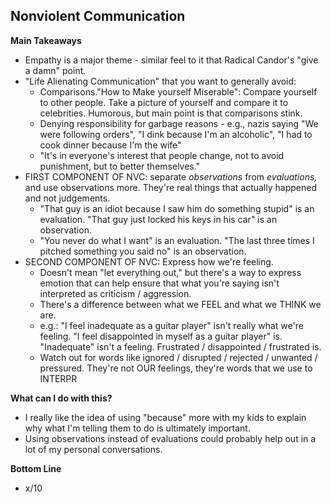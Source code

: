 ## Nonviolent Communication

**Main Takeaways**
- Empathy is a major theme - similar feel to it that Radical Candor's "give a damn" point.
- "Life Alienating Communication" that you want to generally avoid:
	- Comparisons."How to Make yourself Miserable": Compare yourself to other people. Take a picture of yourself and compare it to celebrities. Humorous, but main point is that comparisons stink.
	- Denying responsibility for garbage reasons - e.g., nazis saying "We were following orders", "I dink because I'm an alcoholic", "I had to cook dinner because I'm the wife"
	- "It's in everyone's interest that people change, not to avoid punishment, but to better themselves."
- FIRST COMPONENT OF NVC:  separate *observations* from *evaluations,* and use observations more. They're real things that actually happened and not judgements.
	- "That guy is an idiot because I saw him do something stupid" is an evaluation. "That guy just locked his keys in his car" is an observation.
	- "You never do what I want" is an evaluation. "The last three times I pitched something you said no" is an observation.
- SECOND COMPONENT OF NVC: Express how we're feeling.
	- Doesn't mean "let everything out," but there's a way to express emotion that can help ensure that what you're saying isn't interpreted as criticism / aggression.
	- There's a difference between what we FEEL and what we THINK we are.
	- e.g.: "I feel inadequate as a guitar player" isn't really what we're feeling. "I feel disappointed in myself as a guitar player" is. "Inadequate" isn't a feeling. Frustrated / disappointed / frustrated is.
	- Watch out for words like ignored / disrupted / rejected / unwanted / pressured. They're not OUR feelings, they're words that we use to INTERPR

**What can I do with this?**
- I really like the idea of using "because" more with my kids to explain why what I'm telling them to do is ultimately important.
- Using observations instead of evaluations could probably help out in a lot of my personal conversations.

**Bottom Line**
- x/10
<!--stackedit_data:
eyJoaXN0b3J5IjpbMTMwMDE5MTYxNSwxNTM5Mjk1NDczXX0=
-->